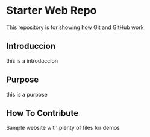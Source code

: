 # Starter Web Repo

This repository is for showing how Git and GitHub work

## Introduccion
this is a introduccion
## Purpose
this is a purpose

## How To Contribute
Sample website with plenty of files for demos